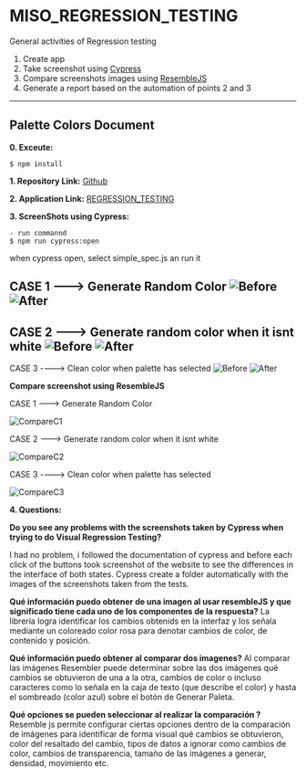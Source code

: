 # MISO_REGRESSION_TESTING
General activities of Regression testing

1. Create app
2. Take screenshot using [Cypress](https://www.cypress.io/)
3. Compare screenshots images using [ResembleJS](https://huddleeng.github.io/Resemble.js/)
4. Generate a report based on the automation of points 2 and 3

----

## Palette Colors Document

 **0. Exceute:**
  
    $ npm install

 **1. Repository Link:** [Github](https://github.com/makitodev/MISO_REGRESSION_TESTING)

 **2. Application Link:** [REGRESSION_TESTING](https://makitodev.github.io/MISO_REGRESSION_TESTING/)

 **3. ScreenShots using Cypress:**

    - run commannd 
    $ npm run cypress:open
  
when cypress open, select simple_spec.js an run it

CASE 1 ---> Generate Random Color
![Before](screenshots/C1_Before_GenerateRandomColor.png)
![After](screenshots/C1_After_GenerateRandomColor.png)
-------------

CASE 2 ---> Generate random color when it isnt white
![Before](screenshots/C2_Before_RandomColorWhenNotWhite.png)
![After](screenshots/C2_After_RandomColorWhenNotWhite.png)
-------------

CASE 3 ----> Clean color when palette has selected
![Before](screenshots/C3_Before_CleanColor.png)
![After](screenshots/C3_After_CleanColor.png)

**Compare screenshot using ResembleJS**

CASE 1 ---> Generate Random Color

![CompareC1](screenshots/C1.png)

CASE 2 ---> Generate random color when it isnt white

![CompareC2](screenshots/C2.png)

CASE 3 ----> Clean color when palette has selected

![CompareC3](screenshots/C3.png)

 **4. Questions:**

**Do you see any problems with the screenshots taken by Cypress when trying to do Visual Regression Testing?**

I had no problem, i followed the documentation of cypress and before each click of the buttons took screenshot of the website to see the differences in the interface of both states. Cypress create a folder automatically with the images of the screenshots taken from the tests.

**Qué información puedo obtener de una imagen al usar resembleJS y que significado tiene cada uno de los componentes de la respuesta?** 
La librería logra identificar los cambios obtenids en la interfaz  y los señala mediante un coloreado color rosa para denotar cambios de color, de contenido y posición.

**Qué información puedo obtener al comparar dos imagenes?**
Al comparar las imágenes Resembler puede determinar sobre las dos imágenes qué cambios se obtuvieron de una a la otra, cambios de color o incluso caracteres como lo señala en la caja de texto (que describe el color) y hasta el sombreado (color azul) sobre el botón de Generar Paleta.

**Qué opciones se pueden seleccionar al realizar la comparación ?**
Resemble js permite configurar ciertas opciones dentro de la comparación de imágenes para identificar de forma visual qué cambios se obtuvieron, color del resaltado del cambio, tipos de datos a ignorar como cambios de color, cambios de transparencia, tamaño de las imágenes a generar, densidad, movimiento etc. 